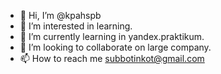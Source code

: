 - 👋 Hi, I’m @kpahspb
- 👀 I’m interested in learning.
- 🌱 I’m currently learning in yandex.praktikum.
- 💞️ I’m looking to collaborate on large company.
- 📫 How to reach me subbotinkot@gmail.com

<!---
kpahspb/kpahspb is a ✨ special ✨ repository because its `README.md` (this file) appears on your GitHub profile.
You can click the Preview link to take a look at your changes.
--->
